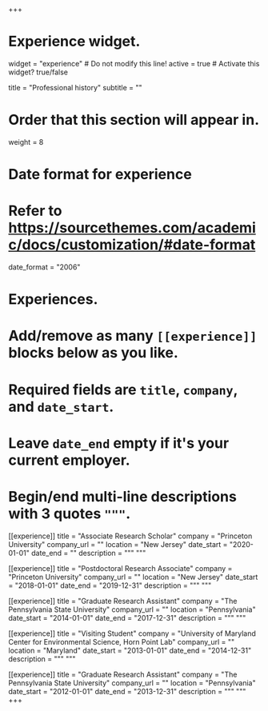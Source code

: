 +++
# Experience widget.
widget = "experience"  # Do not modify this line!
active = true  # Activate this widget? true/false

title = "Professional history"
subtitle = ""

# Order that this section will appear in.
weight = 8

# Date format for experience
#   Refer to https://sourcethemes.com/academic/docs/customization/#date-format
date_format = "2006"

# Experiences.
#   Add/remove as many `[[experience]]` blocks below as you like.
#   Required fields are `title`, `company`, and `date_start`.
#   Leave `date_end` empty if it's your current employer.
#   Begin/end multi-line descriptions with 3 quotes `"""`.

[[experience]]
  title = "Associate Research Scholar"
  company = "Princeton University"
  company_url = ""
  location = "New Jersey"
  date_start = "2020-01-01"
  date_end = ""
  description = """
  """
  
[[experience]]
  title = "Postdoctoral Research Associate"
  company = "Princeton University"
  company_url = ""
  location = "New Jersey"
  date_start = "2018-01-01"
  date_end = "2019-12-31"
  description = """
  """

[[experience]]
  title = "Graduate Research Assistant"
  company = "The Pennsylvania State University"
  company_url = ""
  location = "Pennsylvania"
  date_start = "2014-01-01"
  date_end = "2017-12-31"
  description = """
  """
  
[[experience]]
  title = "Visiting Student"
  company = "University of Maryland Center for Environmental Science, Horn Point Lab"
  company_url = ""
  location = "Maryland"
  date_start = "2013-01-01"
  date_end = "2014-12-31"
  description = """
  """

[[experience]]
  title = "Graduate Research Assistant"
  company = "The Pennsylvania State University"
  company_url = ""
  location = "Pennsylvania"
  date_start = "2012-01-01"
  date_end = "2013-12-31"
  description = """
  """
+++
